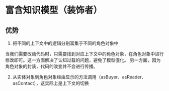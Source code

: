 # 富含知识模型（装饰者）

## 优势
1. 把不同的上下文中的逻辑分别富集于不同的角色对象中

当我们需要改动代码时，只需要找到对应上下文中的角色对象，在角色对象中进行修改即可。这一方面解决了认知过载的问题，避免了模型僵化。
另一方面，因为角色对象的封装，代码的改变并不会进行传播。

2. 从实体对象到角色对象经由显示的方法调用（asBuyer、asReader、asContact），这实际上是上下文的切换